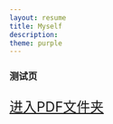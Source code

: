 ```yaml
---
layout: resume
title: Myself
description: 
theme: purple
---
```


### 测试页
<html>

<head>

  <title>kuku</title>

</head>

<body>

<font size="5">

<a href="../pdf" alt="pdf">进入PDF文件夹</a>

</font>

</body>

</html>


